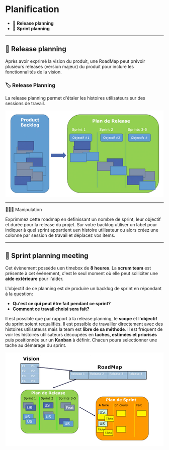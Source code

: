 # Planification

*  🔖 **Release planning**
*  🔖 **Sprint planning**

___

## 📑 Release planning

Après avoir exprimé la vision du produit, une RoadMap peut prévoir plusieurs releases (version majeur) du produit pour inclure les fonctionnalités de la vision.

### 🏷️ **Release Planning**

La release planning permet d'étaler les histoires utilisateurs sur des sessions de travail.

![image](https://raw.githubusercontent.com/seeren-training/Scrum/master/wiki/resources/01/01-Release.png)

___

👨🏻‍💻 Manipulation

Exprimmez cette roadmap en definissant un nombre de sprint, leur objectif et durée pour la release du projet. Sur votre backlog utiliser un label pour indiquer à quel sprint appartient uen histoire utilisateur ou alors créez une colonne par session de travail et déplacez vos items.

___


## 📑 Sprint planning meeting

Cet évènement possède uen timebox de **8 heures**. La **scrum team** est présente à cet évènement, c'est le seul moment où elle peut solliciter une **aide extérieure** pour l'aider. 

L'objectif de ce planning est de produire un backlog de sprint en répondant à la question: 

* **Qu'est ce qui peut être fait pendant ce sprint?**
* **Comment ce travail choisi sera fait?**

Il est possible que par rapport à la release planning, le **scope** et l'**objectif** du sprint soient requalifiés. Il est possible de travailler directement avec des histoires utilisateurs mais la team est **libre de sa méthode**. Il est fréquent de voir les histoires utilisateurs découpées en **taches, estimées et priorisés** puis positionnée sur un **Kanban** à définir. Chacun poura selectionner une tache au démarage du sprint.

![image](https://raw.githubusercontent.com/seeren-training/Scrum/master/wiki/resources/02/02-Planning.png)
